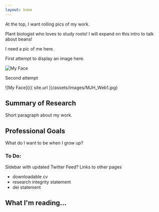 ```yaml
---
layout: home
---
```

At the top, I want rolling pics of my work.

Plant biologist who loves to study roots! I will expand on this intro to talk about beans!

I need a pic of me here.

First attempt to display an image here.

![My Face](../assets/images/MJH_Web1.jpg)

Second attempt

![My Face]({{ site.url }}/assets/images/MJH_Web1.jpg)

## Summary of Research

Short paragraph about my work.

## Professional Goals

What do I want to be when I grow up?

### To Do:
Sidebar with updated Twitter Feed?
Links to other pages
  - downloadable cv
  - research integrity statement
  - dei statement
  
## What I'm reading...
